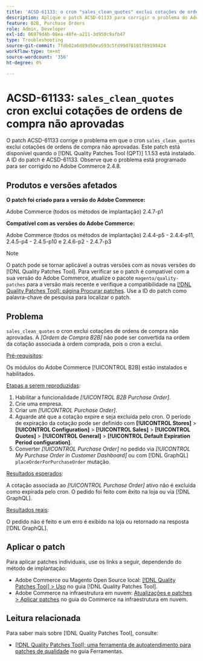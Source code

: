```yaml
---
title: 'ACSD-61133: o cron "sales_clean_quotes" exclui cotações de ordens de compra não aprovadas'
description: Aplique o patch ACSD-61133 para corrigir o problema do Adobe Commerce em que "sales_clean_quotes" cron exclui cotações de ordens de compra não aprovadas.
feature: B2B, Purchase Orders
role: Admin, Developer
exl-id: 06979d4b-08ea-40fe-a211-3d950c9afb47
type: Troubleshooting
source-git-commit: 7fdb02a6d89d50ea593c5fd99d78101f89198424
workflow-type: tm+mt
source-wordcount: '356'
ht-degree: 0%

---
```


# ACSD-61133: `sales_clean_quotes` cron exclui cotações de ordens de compra não aprovadas

O patch ACSD-61133 corrige o problema em que o cron `sales_clean_quotes` exclui cotações de ordens de compra não aprovadas. Este patch está disponível quando o [!DNL Quality Patches Tool (QPT)] 1.1.53 está instalado. A ID do patch é ACSD-61133. Observe que o problema está programado para ser corrigido no Adobe Commerce 2.4.8.

## Produtos e versões afetados

**O patch foi criado para a versão do Adobe Commerce:**

Adobe Commerce (todos os métodos de implantação) 2.4.7-p1

**Compatível com as versões do Adobe Commerce:**

Adobe Commerce (todos os métodos de implantação) 2.4.4-p5 - 2.4.4-p11, 2.4.5-p4 - 2.4.5-p10 e 2.4.6-p2 - 2.4.7-p3

>[!NOTE]
>
>O patch pode se tornar aplicável a outras versões com as novas versões do [!DNL Quality Patches Tool]. Para verificar se o patch é compatível com a sua versão do Adobe Commerce, atualize o pacote `magento/quality-patches` para a versão mais recente e verifique a compatibilidade na [[!DNL Quality Patches Tool]: página Procurar patches](https://experienceleague.adobe.com/tools/commerce-quality-patches/index.html?lang=pt-BR). Use a ID do patch como palavra-chave de pesquisa para localizar o patch.

## Problema

`sales_clean_quotes` o cron exclui cotações de ordens de compra não aprovadas. A *[Ordem de Compra B2B]* não pode ser convertida na ordem da cotação associada à ordem comprada, pois o cron a exclui.

<u>Pré-requisitos</u>:

Os módulos do Adobe Commerce [!UICONTROL B2B] estão instalados e habilitados.

<u>Etapas a serem reproduzidas</u>:

1. Habilitar a funcionalidade *[!UICONTROL B2B Purchase Order]*.
1. Crie uma empresa.
1. Criar um *[!UICONTROL Purchase Order]*.
1. Aguarde até que a cotação expire e seja excluída pelo cron. O período de expiração da cotação pode ser definido com **[!UICONTROL Stores]** > **[!UICONTROL Configuration]** > **[!UICONTROL Sales]** > **[!UICONTROL Quotes]** > **[!UICONTROL General]** > **[!UICONTROL Default Expiration Period configuration]**.
1. Converter *[!UICONTROL Purchase Order]* no pedido via *[!UICONTROL My Purchase Order in Customer Dashboard]* ou com [!DNL GraphQL] `placeOrderForPurchaseOrder` mutação.

<u>Resultados esperados</u>:

A cotação associada ao *[!UICONTROL Purchase Order]* ativo não é excluída como expirada pelo cron. O pedido foi feito com êxito na loja ou via [!DNL GraphQL].

<u>Resultados reais</u>:

O pedido não é feito e um erro é exibido na loja ou retornado na resposta [!DNL GraphQL].

## Aplicar o patch

Para aplicar patches individuais, use os links a seguir, dependendo do método de implantação:

* Adobe Commerce ou Magento Open Source local: [[!DNL Quality Patches Tool] > Uso](/help/tools/quality-patches-tool/usage.md) no guia [!DNL Quality Patches Tool].
* Adobe Commerce na infraestrutura em nuvem: [Atualizações e patches > Aplicar patches](https://experienceleague.adobe.com/docs/commerce-cloud-service/user-guide/develop/upgrade/apply-patches.html?lang=pt-BR) no guia do Commerce na infraestrutura em nuvem.

## Leitura relacionada

Para saber mais sobre [!DNL Quality Patches Tool], consulte:

* [[!DNL Quality Patches Tool]: uma ferramenta de autoatendimento para patches de qualidade](/help/tools/quality-patches-tool/quality-patches-tool-to-self-serve-quality-patches.md) no guia Ferramentas.
